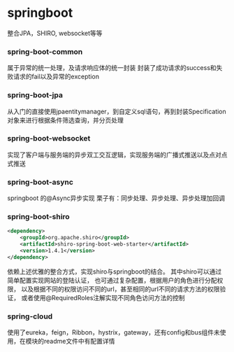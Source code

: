 # springboot
整合JPA，SHIRO, websocket等等

### spring-boot-common
属于异常的统一处理，及请求响应体的统一封装
封装了成功请求的success和失败请求的fail以及异常的exception

### spring-boot-jpa
从入门的直接使用jpaentitymanager，到自定义sql语句，再到封装Specification
对象来进行根据条件筛选查询，并分页处理

### spring-boot-websocket
实现了客户端与服务端的异步双工交互逻辑，实现服务端的广播式推送以及点对点式推送


### spring-boot-async
springboot 的@Async异步实现
栗子有：同步处理、异步处理、异步处理加回调

### spring-boot-shiro
```xml
<dependency>
    <groupId>org.apache.shiro</groupId>
    <artifactId>shiro-spring-boot-web-starter</artifactId>
    <version>1.4.1</version>
</dependency>
```
依赖上述优雅的整合方式，实现shiro与springboot的结合。
其中shiro可以通过简单配置实现网站的登陆认证，
也可通过复杂配置，根据用户的角色进行分配权限，
以及根据不同的权限访问不同的url，甚至相同的url不同的请求方法的权限验证，
或者使用@RequiredRoles注解实现不同角色访问方法的控制

### spring-cloud
使用了eureka，feign，Ribbon，hystrix，gateway，还有config和bus组件未使用，在模块的readme文件中有配置详情